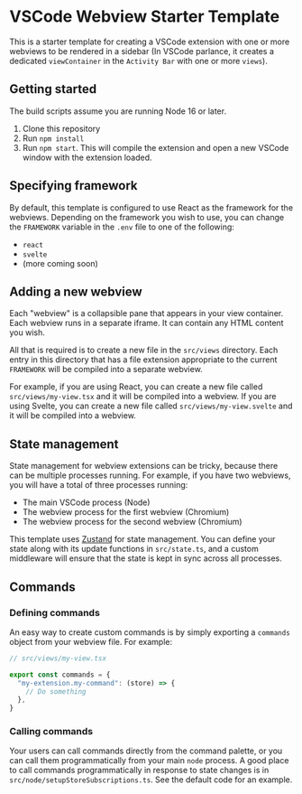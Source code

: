 # VSCode Webview Starter Template

This is a starter template for creating a VSCode extension with one or more webviews to be rendered in a sidebar (In VSCode parlance, it creates a dedicated `viewContainer` in the `Activity Bar` with one or more `views`).

## Getting started

The build scripts assume you are running Node 16 or later.

1. Clone this repository
2. Run `npm install`
3. Run `npm start`. This will compile the extension and open a new VSCode window with the extension loaded.

## Specifying framework

By default, this template is configured to use React as the framework for the webviews. Depending on the framework you wish to use, you can change the `FRAMEWORK` variable in the `.env` file to one of the following:

- `react`
- `svelte`
- (more coming soon)

## Adding a new webview

Each "webview" is a collapsible pane that appears in your view container. Each webview runs in a separate iframe. It can contain any HTML content you wish.

All that is required is to create a new file in the `src/views` directory. Each entry in this directory that has a file extension appropriate to the current `FRAMEWORK` will be compiled into a separate webview.

For example, if you are using React, you can create a new file called `src/views/my-view.tsx` and it will be compiled into a webview. If you are using Svelte, you can create a new file called `src/views/my-view.svelte` and it will be compiled into a webview.

## State management

State management for webview extensions can be tricky, because there can be multiple processes running. For example, if you have two webviews, you will have a total of three processes running:

- The main VSCode process (Node)
- The webview process for the first webview (Chromium)
- The webview process for the second webview (Chromium)

This template uses [Zustand](https://github.com/pmndrs/zustand) for state management. You can define your state along with its update functions in `src/state.ts`, and a custom middleware will ensure that the state is kept in sync across all processes.

## Commands

### Defining commands

An easy way to create custom commands is by simply exporting a `commands` object from your webview file. For example:

```ts
// src/views/my-view.tsx

export const commands = {
  "my-extension.my-command": (store) => {
    // Do something
  },
}
```

### Calling commands

Your users can call commands directly from the command palette, or you can call them programmatically from your main `node` process. A good place to call commands programmatically in response to state changes is in `src/node/setupStoreSubscriptions.ts`. See the default code for an example.
